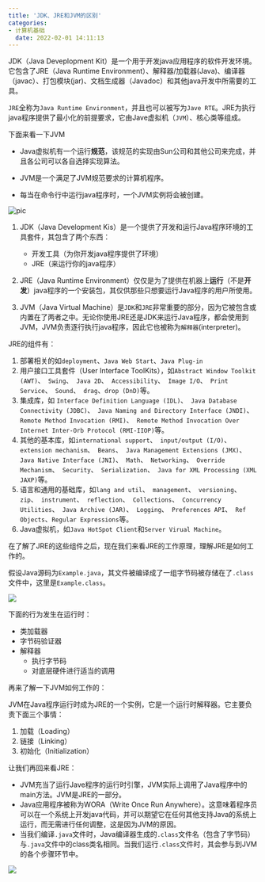 ```yaml
---
title: 'JDK、JRE和JVM的区别'
categories:
- 计算机基础
  date: 2022-02-01 14:11:13
---
```


JDK（Java Deveplopment Kit）是一个用于开发java应用程序的软件开发环境。它包含了JRE（Java Runtime Environment）、解释器/加载器(Java)、编译器（javac）、打包模块(jar)、文档生成器（Javadoc）和其他java开发中所需要的工具。

`JRE`全称为`Java Runtime Environment`，并且也可以被写为`Jave RTE`。JRE为执行java程序提供了最小化的前提要求，它由Jave虚拟机（`JVM`）、核心类等组成。

下面来看一下JVM

- Java虚拟机有一个运行**规范**，该规范的实现由Sun公司和其他公司来完成，并且各公司可以各自选择实现算法。

- JVM是一个满足了JVM规范要求的计算机程序。

- 每当在命令行中运行java程序时，一个JVM实例将会被创建。

![pic](https://media.geeksforgeeks.org/wp-content/uploads/20210218150010/JDK.png)

1. JDK（Java Development Kis）是一个提供了开发和运行Java程序环境的工具套件，其包含了两个东西：
    - 开发工具（为你开发java程序提供了环境）
    - JRE（来运行你的java程序）

2. JRE（Java Runtime Environment）仅仅是为了提供在机器上**运行**（不是**开发**）java程序的一个安装包，其仅供那些只想要运行Java程序的用户所使用。

3. JVM（Java Virtual Machine）是`JDK`和`JRE`非常重要的部分，因为它被包含或内置在了两者之中。无论你使用JRE还是JDK来运行Java程序，都会使用到JVM，JVM负责逐行执行java程序，因此它也被称为`解释器`(interpreter)。

JRE的组件有：

1. 部署相关的如`deployment`、`Java Web Start`、`Java Plug-in`
2. 用户接口工具套件（User Interface ToolKits），如`Abstract Window Toolkit (AWT)`、` Swing`、` Java 2D`、` Accessibility`、` Image I/O`、` Print Service`、` Sound`、` drag`、`drop (DnD)`等。
3. 集成库，如 `Interface Definition Language (IDL)`、` Java Database Connectivity (JDBC)`、` Java Naming and Directory Interface (JNDI)`、` Remote Method Invocation (RMI)`、` Remote Method Invocation Over Internet Inter-Orb Protocol (RMI-IIOP)`等。
4. 其他的基本库，如`international support`、` input/output (I/O)`、` extension mechanism`、` Beans`、` Java Management Extensions (JMX)`、` Java Native Interface (JNI)`、` Math`、` Networking`、` Override Mechanism`、` Security`、` Serialization`、` Java for XML Processing (XML JAXP)`等。
5. 语言和通用的基础库，如`lang and util`、` management`、` versioning`、` zip`、` instrument`、` reflection`、` Collections`、` Concurrency Utilities`、` Java Archive (JAR)`、` Logging`、` Preferences API`、` Ref Objects`、`Regular Expressions`等。
6. Java虚拟机，如`Java HotSpot Client`和`Server Virual Machine`。

在了解了JRE的这些组件之后，现在我们来看JRE的工作原理，理解JRE是如何工作的。

假设Java源码为`Example.java`，其文件被编译成了一组字节码被存储在了`.class`文件中，这里是`Example.class`。

![](https://media.geeksforgeeks.org/wp-content/uploads/JRE_JDK_JVM.jpg)

下面的行为发生在运行时：

- 类加载器
- 字节码验证器
- 解释器
  - 执行字节码
  - 对底层硬件进行适当的调用
  
再来了解一下JVM如何工作的：

JVM在Java程序运行时成为JRE的一个实例，它是一个运行时解释器。它主要负责下面三个事情：

1. 加载（Loading）
2. 链接（Linking）
3. 初始化（Initialization）

让我们再回来看JRE：

- JVM充当了运行Jave程序的运行时引擎，JVM实际上调用了Java程序中的main方法。JVM是JRE的一部分。
- Java应用程序被称为WORA（Write Once Run Anywhere）。这意味着程序员可以在一个系统上开发java代码，并可以期望它在任何其他支持Java的系统上运行，而无需进行任何调整，这是因为JVM的原因。
- 当我们编译`.java`文件时，Java编译器生成的`.class`文件名（包含了字节码）与`.java`文件中的class类名相同。当我们运行`.class`文件时，其会参与到JVM的各个步骤环节中。

![](https://media.geeksforgeeks.org/wp-content/uploads/jvm-3.jpg)

